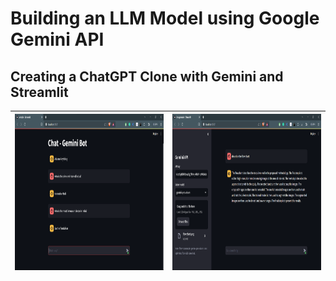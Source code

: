 # Building an LLM Model using Google Gemini API
## Creating a ChatGPT Clone with Gemini and Streamlit

| <a><img src="chatbot-output.png" alt="Logo" width="400" height="250"></a>  | <a><img src="imagereader-output.png" alt="Logo" width="400" height="250"></a> |
| --- | --- |
